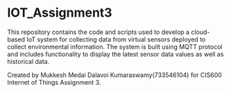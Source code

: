 # IOT_Assignment3

This repository contains the code and scripts used to develop a cloud-based IoT system for collecting data from virtual sensors deployed to collect environmental information. The system is built using MQTT protocol and includes functionality to display the latest sensor data values as well as historical data.

Created by Mukkesh Medai Dalavoi Kumaraswamy(733546104) for CIS600 Internet of Things Assignment 3.

